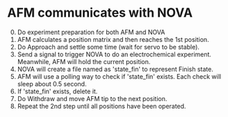 # AFM communicates with NOVA
0. Do experiment preparation for both AFM and NOVA
1. AFM calculates a position matrix and then reaches the 1st position.
2. Do Approach and settle some time (wait for servo to be stable).
3. Send a signal to trigger NOVA to do an electrochemical experiment. Meanwhile, AFM will hold the current position.
4. NOVA will create a file named as 'state_fin' to represent Finish state.
5. AFM will use a polling way to check if 'state_fin' exists. Each check will sleep about 0.5 second.
6. If 'state_fin' exists, delete it.
7. Do Withdraw and move AFM tip to the next position.
8. Repeat the 2nd step until all positions have been operated.
